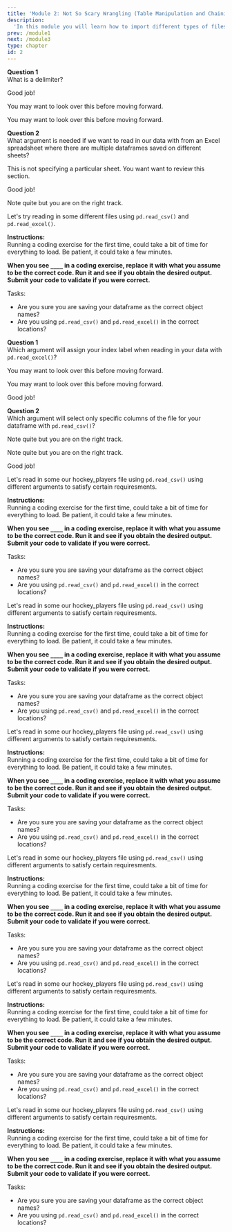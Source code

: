```yaml
---
title: 'Module 2: Not So Scary Wrangling (Table Manipulation and Chaining)'
description:
  'In this module you will learn how to import different types of files, perform more advanced table manipulations (modifying columns inplace with and without the apply function) as well ast method chaining conventions (style, including multi-line).'
prev: /module1
next: /module3
type: chapter
id: 2
---
```




<exercise id="0" title="Module Learning Outcomes" type="slides">

<slides source="module2_00">
</slides>

</exercise>


<exercise id="1" title="Reading in Different File Types" type="slides">

<slides source="module2_01">
</slides>

</exercise>

<exercise id="2" title="Delimiter">

**Question 1**          
What is a delimiter?


<choice id="1" >
<opt text="It defines how column values are separated." correct="true">

Good job!

</opt>

<opt text="It prevents a limitation on the data being read it.">

You may want to look over this before moving forward.

</opt>

<opt text="It is a manner of deleting values from a dataframe." >

You may want to look over this before moving forward.

</opt>

</choice> 


**Question 2**         
What argument is needed if we want to read in our data with from an Excel spreadsheet where there are multiple dataframes saved on different sheets?

<choice id="2" >
<opt text='<code>header</code>'>

This is not specifying a particular sheet. You want want to review this section. 

</opt>

<opt text= '<code>sheet_name</code>' correct="true">

Good job!

</opt>

<opt text='<code>sheet</code>' >

Note quite but you are on the right track. 

</opt>

</choice> 

</exercise>


<exercise id="3" title="Reading in CSV files">

Let's try reading in some different files using `pd.read_csv()` and `pd.read_excel()`.      
      
**Instructions:**    
Running a coding exercise for the first time, could take a bit of time for everything to load. Be patient, it could take a few minutes. 

**When you see `____` in a coding exercise, replace it with what you assume to be the correct code. Run it and see if you obtain the desired output. Submit your code to validate if you were correct.**

Tasks:


<codeblock id="02_03">

- Are you sure you are saving your dataframe as the correct object names?
- Are you using `pd.read_csv()` and `pd.read_excel()` in the correct locations?

</codeblock>

</exercise>

<exercise id="4" title="Arguments for Reading Data" type="slides">

<slides source="module2_04">
</slides>

</exercise>

<exercise id="5" title="Name that Argument!">

**Question 1**          
Which argument will assign your index label when reading in your data with `pd.read_excel()`?


<choice id="1" >
<opt text='<code>header</code>'>

You may want to look over this before moving forward.

</opt>

<opt text='<code>ncols</code>'>

You may want to look over this before moving forward.

</opt>

<opt text='<code>index_col</code>' correct="true">

Good job!

</opt>

</choice> 


**Question 2**         
Which argument will select only specific columns of the file for your dataframe with `pd.read_csv()`?

<choice id="2" >
<opt text='<code>header</code>'>

Note quite but you are on the right track. 

</opt>

<opt text= '<code>nrows</code>' correct="true">

Note quite but you are on the right track. 

</opt>

<opt text='<code>usecols</code>'  correct="true">

Good job!

</opt>

</choice> 

</exercise>


<exercise id="6" title="Using Arguments when reading in files">

Let's  read in some our hockey_players file using `pd.read_csv()` using different arguments to satisfy certain requiresments.    
      
**Instructions:**    
Running a coding exercise for the first time, could take a bit of time for everything to load. Be patient, it could take a few minutes. 

**When you see `____` in a coding exercise, replace it with what you assume to be the correct code. Run it and see if you obtain the desired output. Submit your code to validate if you were correct.**

Tasks:


<codeblock id="02_06">

- Are you sure you are saving your dataframe as the correct object names?
- Are you using `pd.read_csv()` and `pd.read_excel()` in the correct locations?

</codeblock>


</exercise>


<exercise id="7" title="Column Renaming and Creation" type="slides">

<slides source="module2_07">
</slides>

</exercise>


<exercise id="8" title="Renaming a Column">

Let's  read in some our hockey_players file using `pd.read_csv()` using different arguments to satisfy certain requiresments.    
      
**Instructions:**    
Running a coding exercise for the first time, could take a bit of time for everything to load. Be patient, it could take a few minutes. 

**When you see `____` in a coding exercise, replace it with what you assume to be the correct code. Run it and see if you obtain the desired output. Submit your code to validate if you were correct.**

Tasks:


<codeblock id="02_08">

- Are you sure you are saving your dataframe as the correct object names?
- Are you using `pd.read_csv()` and `pd.read_excel()` in the correct locations?

</codeblock>

</exercise>

<exercise id="9" title="Creating a New Column">

Let's  read in some our hockey_players file using `pd.read_csv()` using different arguments to satisfy certain requiresments.    
      
**Instructions:**    
Running a coding exercise for the first time, could take a bit of time for everything to load. Be patient, it could take a few minutes. 

**When you see `____` in a coding exercise, replace it with what you assume to be the correct code. Run it and see if you obtain the desired output. Submit your code to validate if you were correct.**

Tasks:


<codeblock id="02_09">

- Are you sure you are saving your dataframe as the correct object names?
- Are you using `pd.read_csv()` and `pd.read_excel()` in the correct locations?

</codeblock>

</exercise>


<exercise id="10" title="Data Filtering" type="slides">

<slides source="module2_10">
</slides>

</exercise>

<exercise id="11" title="Single Condition Filtering">

Let's  read in some our hockey_players file using `pd.read_csv()` using different arguments to satisfy certain requiresments.    
      
**Instructions:**    
Running a coding exercise for the first time, could take a bit of time for everything to load. Be patient, it could take a few minutes. 

**When you see `____` in a coding exercise, replace it with what you assume to be the correct code. Run it and see if you obtain the desired output. Submit your code to validate if you were correct.**

Tasks:


<codeblock id="02_11">

- Are you sure you are saving your dataframe as the correct object names?
- Are you using `pd.read_csv()` and `pd.read_excel()` in the correct locations?

</codeblock>

</exercise>

<exercise id="12" title='Filtering using "and" or "or"'>

Let's  read in some our hockey_players file using `pd.read_csv()` using different arguments to satisfy certain requiresments.    
      
**Instructions:**    
Running a coding exercise for the first time, could take a bit of time for everything to load. Be patient, it could take a few minutes. 

**When you see `____` in a coding exercise, replace it with what you assume to be the correct code. Run it and see if you obtain the desired output. Submit your code to validate if you were correct.**

Tasks:


<codeblock id="02_12">

- Are you sure you are saving your dataframe as the correct object names?
- Are you using `pd.read_csv()` and `pd.read_excel()` in the correct locations?

</codeblock>

</exercise>

<exercise id="13" title='Filtering using "and" and "or"'>

Let's  read in some our hockey_players file using `pd.read_csv()` using different arguments to satisfy certain requiresments.    
      
**Instructions:**    
Running a coding exercise for the first time, could take a bit of time for everything to load. Be patient, it could take a few minutes. 

**When you see `____` in a coding exercise, replace it with what you assume to be the correct code. Run it and see if you obtain the desired output. Submit your code to validate if you were correct.**

Tasks:


<codeblock id="02_13">

- Are you sure you are saving your dataframe as the correct object names?
- Are you using `pd.read_csv()` and `pd.read_excel()` in the correct locations?

</codeblock>

</exercise>

<exercise id="14" title="Data Filtering" type="slides">

<slides source="module2_14">
</slides>

</exercise>
